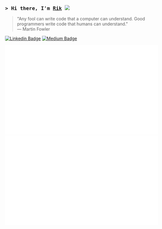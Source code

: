 ### <samp>&gt; Hi there, I'm <a href="https://gkassym.netlify.app" target="_blank">Rik</a> <img src="https://media.giphy.com/media/hvRJCLFzcasrR4ia7z/giphy.gif" width="25"> </samp>

> "Any fool can write code that a computer can understand. Good programmers write code that humans can understand."   
> ― Martin Fowler

[![Linkedin Badge](https://img.shields.io/badge/-LinkedIn-0e76a8?style=flat-square&logo=Linkedin&logoColor=white)](https://linkedin.com/in/rik-van-haaren-119346250)
[![Medium Badge](https://img.shields.io/badge/medium-%2312100E.svg?&style=for-square&logo=medium&logoColor=white)](https://medium.com/@contact_74222)

<a href="https://github.com/rikvanhaaren/github-stats-transparent">

  ![](https://raw.githubusercontent.com/rikvanhaaren/github-stats-transparent/output/generated/overview.svg)
  ![](https://raw.githubusercontent.com/rikvanhaaren/github-stats-transparent/output/generated/languages.svg)

</a>

<!-- [![Website Badge](https://img.shields.io/badge/Website-3b5998?style=flat-square&logo=google-chrome&logoColor=white)]() -->
<!-- [![Twitter Badge](https://img.shields.io/badge/-Twitter-00acee?style=flat-square&logo=Twitter&logoColor=white)]() -->
<!-- [![Instagram Badge](https://img.shields.io/badge/-Instagram-e4405f?style=flat-square&logo=Instagram&logoColor=white)]() -->
